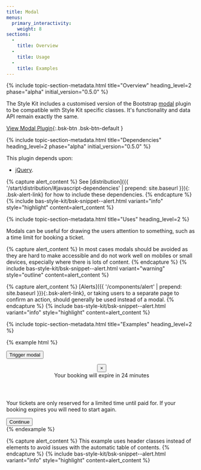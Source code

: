 ```yaml
---
title: Modal
menus:
  primary_interactivity:
    weight: 8
sections:
  -
    title: Overview
  -
    title: Usage
  -
    title: Examples
---
```


{% include topic-section-metadata.html
  title="Overview"
  heading_level=2
  phase="alpha"
  initial_version="0.5.0"
%}

The Style Kit includes a customised version of the Bootstrap
[modal](https://getbootstrap.com/docs/3.3/javascript/#modal) plugin to be compatible with Style Kit specific
classes. It's functionality and data API remain exactly the same.

[View Modal Plugin](https://getbootstrap.com/docs/3.3/javascript/#modal){:.bsk-btn .bsk-btn-default }

{% include topic-section-metadata.html
  title="Dependencies"
  heading_level=2
  phase="alpha"
  initial_version="0.5.0"
%}

This plugin depends upon:

* [jQuery](https://jquery.com).

{% capture alert_content %}
See [distribution]({{ '/start/distribution/#javascript-dependencies' | prepend: site.baseurl }}){: .bsk-alert-link} for
how to include these dependencies.
{% endcapture %}
{% include bas-style-kit/bsk-snippet--alert.html
  variant="info"
  style="highlight"
  content=alert_content
%}

{% include topic-section-metadata.html
  title="Uses"
  heading_level=2
%}

Modals can be useful for drawing the users attention to something, such as a time limit for booking a ticket.

{% capture alert_content %}
In most cases modals should be avoided as they are hard to make accessible and do not work well on mobiles or
small devices, especially where there is lots of content.
{% endcapture %}
{% include bas-style-kit/bsk-snippet--alert.html
  variant="warning"
  style="outline"
  content=alert_content
%}

{% capture alert_content %}
[Alerts]({{ '/components/alert' | prepend: site.baseurl }}){:.bsk-alert-link}, or taking users to a separate page to
confirm an action, should generally be used instead of a modal.
{% endcapture %}
{% include bas-style-kit/bsk-snippet--alert.html
  variant="info"
  style="highlight"
  content=alert_content
%}

{% include topic-section-metadata.html
  title="Examples"
  heading_level=2
%}

{% example html %}
<!-- trigger -->
<button class="bsk-btn bsk-btn-default" type="button" data-toggle="modal" data-target="#example-modal">Trigger modal</button>

<!-- modal -->
<div class="bsk-modal bsk-fade" id="example-modal" tabindex="-1" role="dialog">
  <div class="bsk-modal-dialog" role="document">
    <div class="bsk-modal-content">
      <header class="bsk-modal-header">
        <button class="bsk-close" type="button" data-dismiss="modal" aria-label="Close">
          <span aria-hidden="true">&times;</span>
        </button>
        <div class="bsk-h4 bsk-modal-title">Your booking will expire in 24 minutes</div>
      </header>
      <div class="bsk-modal-body">
        <p>Your tickets are only reserved for a limited time until paid for. If your booking expires you will need to start again.</p>
      </div>
      <footer class="bsk-modal-footer">
        <button class="bsk-btn bsk-btn-primary" type="button" data-dismiss="modal">Continue</button>
      </footer>
    </div>
  </div>
</div>
{% endexample %}

{% capture alert_content %}
This example uses header classes instead of elements to avoid issues with the automatic table of contents.
{% endcapture %}
{% include bas-style-kit/bsk-snippet--alert.html
  variant="info"
  style="highlight"
  content=alert_content
%}
